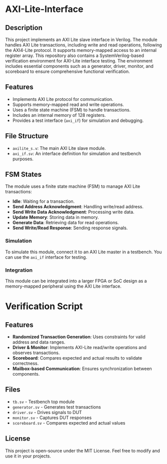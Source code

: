 # AXI-Lite-Interface

## Description
This project implements an AXI Lite slave interface in Verilog. The module handles AXI Lite transactions, including write and read operations, following the AXI4-Lite protocol. It supports memory-mapped access to an internal register array.
This repository also contains a SystemVerilog-based verification environment for AXI-Lite interface testing. The environment includes essential components such as a generator, driver, monitor, and scoreboard to ensure comprehensive functional verification.

## Features
- Implements AXI Lite protocol for communication.
- Supports memory-mapped read and write operations.
- Uses a finite state machine (FSM) to handle transactions.
- Includes an internal memory of 128 registers.
- Provides a test interface (`axi_if`) for simulation and debugging.

## File Structure
- `axilite_s.v`: The main AXI Lite slave module.
- `axi_if.sv`: An interface definition for simulation and testbench purposes.

## FSM States
The module uses a finite state machine (FSM) to manage AXI Lite transactions:
- **Idle**: Waiting for a transaction.
- **Send Address Acknowledgment**: Handling write/read address.
- **Send Write Data Acknowledgment**: Processing write data.
- **Update Memory**: Storing data in memory.
- **Generate Data**: Retrieving data for read operations.
- **Send Write/Read Response**: Sending response signals.

### Simulation
To simulate this module, connect it to an AXI Lite master in a testbench. You can use the `axi_if` interface for testing.

### Integration
This module can be integrated into a larger FPGA or SoC design as a memory-mapped peripheral using the AXI Lite interface.

# Verification Script

## Features
- **Randomized Transaction Generation**: Uses constraints for valid address and data ranges.
- **Driver & Monitor**: Implements AXI-Lite read/write operations and observes transactions.
- **Scoreboard**: Compares expected and actual results to validate correctness.
- **Mailbox-based Communication**: Ensures synchronization between components.

## Files
- `tb.sv` - Testbench top module
- `generator.sv` - Generates test transactions
- `driver.sv` - Drives signals to DUT
- `monitor.sv` - Captures DUT responses
- `scoreboard.sv` - Compares expected and actual values


## License
This project is open-source under the MIT License. Feel free to modify and use it in your projects.
